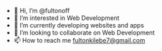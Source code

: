 - 👋 Hi, I’m @fultonoff
- 👀 I’m interested in Web Development
- 🌱 I’m currently developing websites and apps
- 💞️ I’m looking to collaborate on Web Development
- 📫 How to reach me fultonkilebe7@gmail.com

<!---
fultonoff/fultonoff is a ✨ special ✨ repository because its `README.md` (this file) appears on your GitHub profile.
You can click the Preview link to take a look at your changes.
--->
